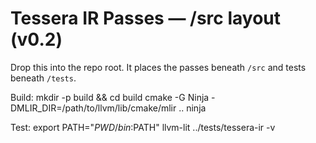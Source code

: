
# Tessera IR Passes — /src layout (v0.2)

Drop this into the repo root. It places the passes beneath `/src` and tests beneath `/tests`.

Build:
  mkdir -p build && cd build
  cmake -G Ninja -DMLIR_DIR=/path/to/llvm/lib/cmake/mlir ..
  ninja

Test:
  export PATH="$PWD/bin:$PATH"
  llvm-lit ../tests/tessera-ir -v
